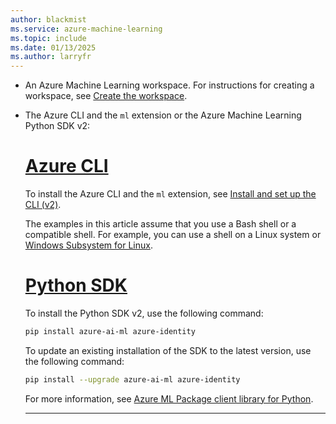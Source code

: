 ```yaml
---
author: blackmist
ms.service: azure-machine-learning
ms.topic: include
ms.date: 01/13/2025
ms.author: larryfr
---
```


* An Azure Machine Learning workspace. For instructions for creating a workspace, see [Create the workspace](../quickstart-create-resources.md#create-the-workspace).

* The Azure CLI and the `ml` extension or the Azure Machine Learning Python SDK v2:

   # [Azure CLI](#tab/cli)

   To install the Azure CLI and the `ml` extension, see [Install and set up the CLI (v2)](../how-to-configure-cli.md).

   The examples in this article assume that you use a Bash shell or a compatible shell. For example, you can use a shell on a Linux system or [Windows Subsystem for Linux](/windows/wsl/about). 

   # [Python SDK](#tab/python)

   To install the Python SDK v2, use the following command:

   ```bash
   pip install azure-ai-ml azure-identity
   ```

   To update an existing installation of the SDK to the latest version, use the following command:

   ```bash
   pip install --upgrade azure-ai-ml azure-identity
   ```

   For more information, see [Azure ML Package client library for Python](https://aka.ms/sdk-v2-install).

   ---